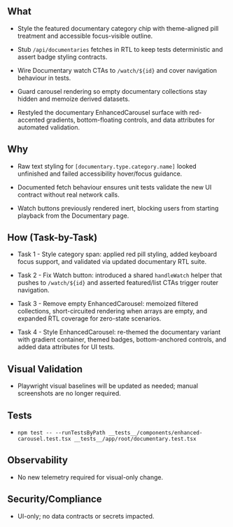 ## What



- Style the featured documentary category chip with theme-aligned pill treatment and accessible focus-visible outline.



- Stub `/api/documentaries` fetches in RTL to keep tests deterministic and assert badge styling contracts.



- Wire Documentary watch CTAs to `/watch/${id}` and cover navigation behaviour in tests.



- Guard carousel rendering so empty documentary collections stay hidden and memoize derived datasets.



- Restyled the documentary EnhancedCarousel surface with red-accented gradients, bottom-floating controls, and data attributes for automated validation.



## Why



- Raw text styling for `[documentary.type.category.name]` looked unfinished and failed accessibility hover/focus guidance.



- Documented fetch behaviour ensures unit tests validate the new UI contract without real network calls.



- Watch buttons previously rendered inert, blocking users from starting playback from the Documentary page.



## How (Task-by-Task)



- Task 1 - Style category span: applied red pill styling, added keyboard focus support, and validated via updated documentary RTL suite.



- Task 2 - Fix Watch button: introduced a shared `handleWatch` helper that pushes to `/watch/${id}` and asserted featured/list CTAs trigger router navigation.



- Task 3 - Remove empty EnhancedCarousel: memoized filtered collections, short-circuited rendering when arrays are empty, and expanded RTL coverage for zero-state scenarios.



- Task 4 - Style EnhancedCarousel: re-themed the documentary variant with gradient container, themed badges, bottom-anchored controls, and added data attributes for UI tests.



## Visual Validation



- Playwright visual baselines will be updated as needed; manual screenshots are no longer required.



## Tests



- `npm test -- --runTestsByPath __tests__/components/enhanced-carousel.test.tsx __tests__/app/root/documentary.test.tsx`



## Observability



- No new telemetry required for visual-only change.



## Security/Compliance



- UI-only; no data contracts or secrets impacted.



